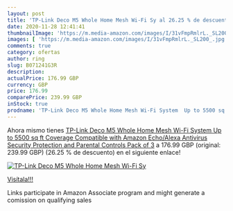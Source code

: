 ```yaml
---
layout: post
title: 'TP-Link Deco M5 Whole Home Mesh Wi-Fi Sy al 26.25 % de descuento'
date: 2020-11-28 12:41:41
thumbnailImage: 'https://m.media-amazon.com/images/I/31vFmpRmlrL._SL200_.jpg'
images: [ 'https://m.media-amazon.com/images/I/31vFmpRmlrL._SL200_.jpg' ]
comments: true
category: ofertas
author: ring
slug: B071241G3R
description:
actualPrice: 176.99 GBP
currency: GBP
price: 176.99
comparePrice: 239.99 GBP
inStock: true
prodname: 'TP-Link Deco M5 Whole Home Mesh Wi-Fi System  Up to 5500 sq ft Coverage  Compatible with Amazon Echo/Alexa  Antivirus Security Protection and Parental Controls  Pack of 3'
---
```


Ahora mismo tienes [TP-Link Deco M5 Whole Home Mesh Wi-Fi System  Up to 5500 sq ft Coverage  Compatible with Amazon Echo/Alexa  Antivirus Security Protection and Parental Controls  Pack of 3](https://www.amazon.co.uk/dp/B071241G3R/?tag=tolees0a-21) a 176.99 GBP (original: 239.99 GBP) (26.25 %  de descuento) en el siguiente enlace!

[![TP-Link Deco M5 Whole Home Mesh Wi-Fi Sy](https://m.media-amazon.com/images/I/31vFmpRmlrL._SL200_.jpg)](https://www.amazon.co.uk/dp/B071241G3R/?tag=tolees0a-21)

[Visítala!!!](https://www.amazon.co.uk/dp/B071241G3R/?tag=tolees0a-21)

Links participate in Amazon Associate program and might generate a comission on qualifying sales
